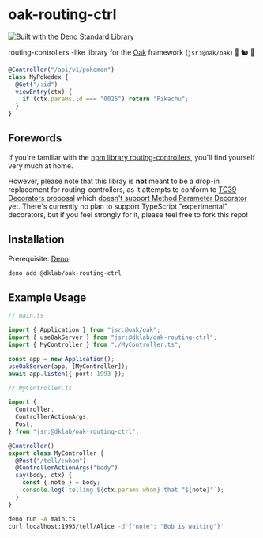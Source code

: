 # oak-routing-ctrl

[![Built with the Deno Standard Library](https://raw.githubusercontent.com/denoland/deno_std/main/badge.svg)](https://jsr.io/@std)

routing-controllers -like library for the [Oak](https://jsr.io/@oak/oak)
framework (`jsr:@oak/oak`) 🚗 🐿️ 🦕

```ts
@Controller("/api/v1/pokemon")
class MyPokedex {
  @Get("/:id")
  viewEntry(ctx) {
    if (ctx.params.id === "0025") return "Pikachu";
  }
}
```

## Forewords

If you're familiar with the
[npm library routing-controllers](https://www.npmjs.com/package/routing-controllers),
you'll find yourself very much at home.

However, please note that this libray is **not** meant to be a drop-in
replacement for routing-controllers, as it attempts to conform to
[TC39 Decorators proposal](https://github.com/tc39/proposal-decorators) which
[doesn't support Method Parameter Decorator](https://github.com/tc39/proposal-decorators?tab=readme-ov-file#comparison-with-typescript-experimental-decorators)
yet. There's currently no plan to support TypeScript "experimental" decorators,
but if you feel strongly for it, please feel free to fork this repo!

## Installation

Prerequisite:
[Deno](https://docs.deno.com/runtime/manual/getting_started/installation)

```bash
deno add @dklab/oak-routing-ctrl
```

## Example Usage

```ts
// main.ts

import { Application } from "jsr:@oak/oak";
import { useOakServer } from "jsr:@dklab/oak-routing-ctrl";
import { MyController } from "./MyController.ts";

const app = new Application();
useOakServer(app, [MyController]);
await app.listen({ port: 1993 });
```

```ts
// MyController.ts

import {
  Controller,
  ControllerActionArgs,
  Post,
} from "jsr:@dklab/oak-routing-ctrl";

@Controller()
export class MyController {
  @Post("/tell/:whom")
  @ControllerActionArgs("body")
  say(body, ctx) {
    const { note } = body;
    console.log(`telling ${ctx.params.whom} that "${note}"`);
  }
}
```

```bash
deno run -A main.ts
curl localhost:1993/tell/Alice -d'{"note": "Bob is waiting"}'
```
